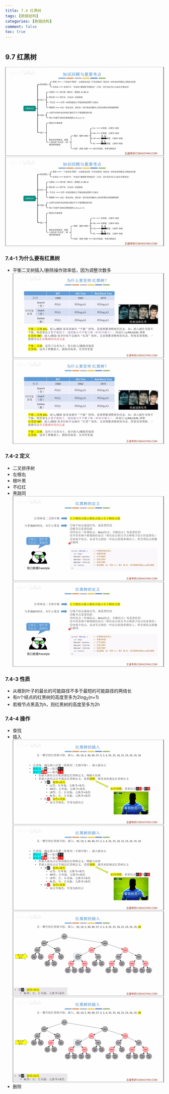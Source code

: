 ```yaml
---
title: 7.4 红黑树
tags: [数据结构]
categories: [数据结构]
comment: false
toc: true
---
```

#
<!--more-->

## 9.7 红黑树
![](../../../../themes/yilia/source/img/datastruct/7_search/red/1.png)
![数据结构](/img/datastruct/7_search/red/1.png)
<!--more-->

### 7.4-1 为什么要有红黑树
- 平衡二叉树插入/删除操作效率低，因为调整次数多
![](../../../../themes/yilia/source/img/datastruct/7_search/red/2.png)
![数据结构](/img/datastruct/7_search/red/2.png)

### 7.4-2 定义
- 二叉排序树
- 左根右
- 根叶黑
- 不红红
- 黑路同
![](../../../../themes/yilia/source/img/datastruct/7_search/red/3.png)
![数据结构](/img/datastruct/7_search/red/3.png)

### 7.4-3 性质
- 从根到叶子的最长的可能路径不多于最短的可能路径的两倍长
- 有n个结点的红黑树的高度至多为2log<sub>2</sub>(n+1)
- 若根节点黑高为h，则红黑树的高度至多为2h

### 7.4-4 操作
- 查找
- 插入
![](../../../../themes/yilia/source/img/datastruct/7_search/red/4.png)
![数据结构](/img/datastruct/7_search/red/4.png)
![](../../../../themes/yilia/source/img/datastruct/7_search/red/5.png)
![数据结构](/img/datastruct/7_search/red/5.png)
- 删除
